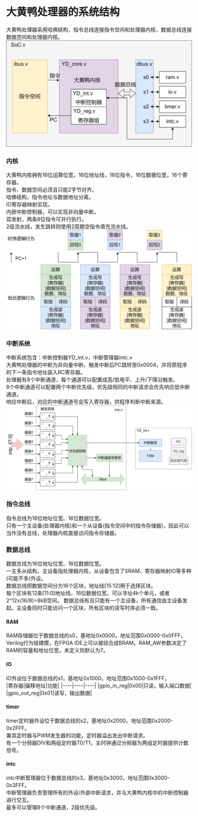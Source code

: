 # 大黄鸭处理器的系统结构
大黄鸭处理器采用哈佛结构，指令总线连接指令空间和处理器内核，数据总线连接数据空间和处理器内核。  
![大黄鸭SoC结构](../pic/png/soc.png)
### 内核
大黄鸭内核拥有16位运算位宽，16位地址线，16位指令，16位数据位宽，16个寄存器。  
指令、数据空间必须且只能2字节对齐。  
哈佛结构，指令地址与数据地址分离。  
IO寄存器映射实现。  
内嵌中断控制器，可以实现非向量中断。  
双发射，两条8位指令可并行执行。  
2级流水线，发生跳转则使用2周期空指令填充流水线。  
![流水线功能](../pic/png/%E6%B5%81%E6%B0%B4%E7%BA%BF%E6%96%B9%E6%A1%88.png)

### 中断系统
中断系统包含：中断控制器YD_int.v，中断管理器intc.v  
大黄鸭处理器的中断为非向量中断，触发中断后PC跳转至0x0004，并将原程序的下一条指令地址装入RC寄存器。  
处理器有8个中断通道，每个通道可以配置成高/低电平、上升/下降沿触发。  
8个中断通道可以配置两个中断优先级，优先级相同的中断请求会优先响应低中断通道。  
响应中断后，对应的中断通道号会写入寄存器，供程序判断中断来源。  
![中断系统](../pic/png/%E4%B8%AD%E6%96%AD%E7%B3%BB%E7%BB%9F.png)

### 指令总线
指令总线为16位地址位宽、16位数据位宽。  
只有一个主设备(处理器内核)和一个从设备(指令空间中的指令存储器)，因此可以当作没有总线，处理器内核直接访问指令存储器。

### 数据总线
数据总线为16位地址位宽、16位数据位宽。  
一主多从结构，主设备指处理器内核，从设备包含了SRAM、寄存器映射IO等多种(可能不多)外设。  
数据总线把数据空间分为16个区块，地址线[15:12]用于选择区块。  
每个区块有12条[11:0]地址线，16位数据位宽，可以寻址4k个单元，或者2^12x(16/8)=8kB空间。
数据总线有且只能有一个主设备，所有通信由主设备发起。主设备同时只能访问一个区块，所有区块的读写时序必须一致。  
#### RAM
RAM存储器位于数据总线的s0，基地址0x0000，地址范围0x0000-0x0FFF。  
Verilog行为级建模，在FPGA IDE上可以被综合成BRAM。RAM_AW参数决定了RAM的容量和地址位宽，未定义则默认为7。
#### IO
IO外设位于数据总线的s1，基地址0x1000，地址范围0x1000-0x1FFF。  
|寄存器|偏移地址|功能|
|----|----|----|
|gpio_in_reg|0x00|只读，输入端口数据|
|gpio_out_reg|0x01|读写，输出数据|
#### timer
timer定时器外设位于数据总线的s2，基地址0x2000，地址范围0x2000-0x2FFF。  
兼具定时器与PWM发生器的功能，定时器溢出发出中断请求。  
有一个分频器DIV和两组定时器T0/T1，主时钟通过分频器为两组定时器提供计数信号。  
#### intc
intc中断管理器位于数据总线的s3，基地址0x3000，地址范围0x3000-0x3FFF。  
中断管理器负责管理所有的外设/外部中断请求，并与大黄鸭内核中的中断控制器进行交互。  
最多可以管理8个中断通道，2级优先级。